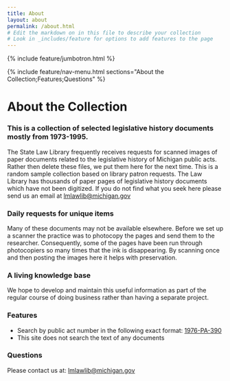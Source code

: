 ```yaml
---
title: About
layout: about
permalink: /about.html
# Edit the markdown on in this file to describe your collection
# Look in _includes/feature for options to add features to the page
---
```


{% include feature/jumbotron.html %}

{% include feature/nav-menu.html sections="About the Collection;Features;Questions" %}

# About the Collection 

### This is a collection of selected legislative history documents mostly from 1973-1995.

The State Law Library frequently receives requests for scanned images of paper documents related to the legislative history of Michigan public acts. Rather then delete these files, we put them here for the next time. This is a random sample collection based on library patron requests. The Law Library has thousands of paper pages of legislative history documents which have not been digitized. If you do not find what you seek here please send us an email at lmlawlib@michigan.gov

### Daily requests for unique items

Many of these documents may not be available elsewhere. Before we set up a scanner the practice was to photocopy the pages and send them to the researcher. Consequently, some of the pages have been run through photocopiers so many times that the ink is disappearing. By scanning once and then posting the images here it helps with preservation.

### A living knowledge base

We hope to develop and maintain this useful information as part of the regular course of doing business rather than having a separate project.

### Features

- Search by public act number in the following exact format: [1976-PA-390](https://temoshee.github.io/lmdigitalstatic2/browse.html#1976-pa-390)
- This site does not search the text of any documents

### Questions

Please contact us at: <lmlawlib@michigan.gov>

